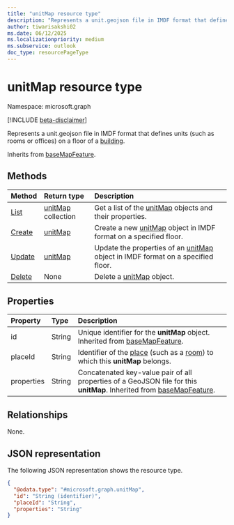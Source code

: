 ```yaml
---
title: "unitMap resource type"
description: "Represents a unit.geojson file in IMDF format that defines units (such as rooms or offices) on the floor of a building."
author: tiwarisakshi02
ms.date: 06/12/2025
ms.localizationpriority: medium
ms.subservice: outlook
doc_type: resourcePageType
---
```


# unitMap resource type

Namespace: microsoft.graph

[!INCLUDE [beta-disclaimer](../../includes/beta-disclaimer.md)]

Represents a unit.geojson file in IMDF format that defines units (such as rooms or offices) on a floor of a [building](../resources/building.md).

Inherits from [baseMapFeature](../resources/basemapfeature.md).

## Methods
|Method|Return type|Description|
|:---|:---|:---|
|[List](../api/levelmap-list-units.md)|[unitMap](./unitmap.md) collection|Get a list of the [unitMap](../resources/unitmap.md) objects and their properties.|
|[Create](../api/unitmap-update.md)|[unitMap](../resources/unitmap.md)|Create a new [unitMap](../resources/unitmap.md) object in IMDF format on a specified floor.|
|[Update](../api/unitmap-update.md)|[unitMap](../resources/unitmap.md)|Update the properties of an [unitMap](../resources/unitmap.md) object in IMDF format on a specified floor.|
|[Delete](../api/unitmap-delete.md)|None|Delete a [unitMap](../resources/unitmap.md) object.|

## Properties
|Property|Type|Description|
|:---|:---|:---|
|id|String|Unique identifier for the **unitMap** object. Inherited from [baseMapFeature](../resources/basemapfeature.md). |
|placeId|String|Identifier of the [place](./place.md) (such as a [room](./room.md)) to which this **unitMap** belongs.|
|properties|String|Concatenated key-value pair of all properties of a GeoJSON file for this **unitMap**. Inherited from [baseMapFeature](../resources/basemapfeature.md).|

## Relationships
None.

## JSON representation
The following JSON representation shows the resource type.
<!-- {
  "blockType": "resource",
  "keyProperty": "id",
  "@odata.type": "microsoft.graph.unitMap",
  "baseType": "microsoft.graph.baseMapFeature",
  "openType": false
}
-->
``` json
{
  "@odata.type": "#microsoft.graph.unitMap",
  "id": "String (identifier)",
  "placeId": "String",
  "properties": "String"
}
```

